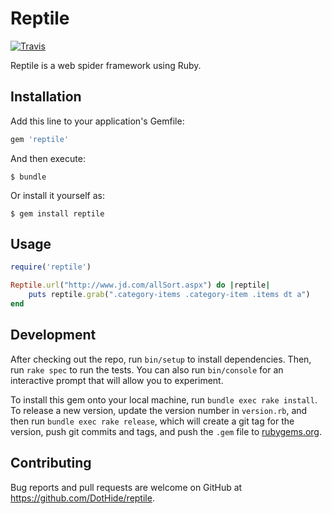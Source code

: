 # Reptile

[![Travis](https://img.shields.io/travis/DotHide/reptile.svg?maxAge=2592000)](https://travis-ci.org/DotHide/reptile) 

Reptile is a web spider framework using Ruby.

## Installation

Add this line to your application's Gemfile:

```ruby
gem 'reptile'
```

And then execute:

    $ bundle

Or install it yourself as:

    $ gem install reptile

## Usage

```ruby
require('reptile')

Reptile.url("http://www.jd.com/allSort.aspx") do |reptile|
    puts reptile.grab(".category-items .category-item .items dt a")
end
```

## Development

After checking out the repo, run `bin/setup` to install dependencies. Then, run `rake spec` to run the tests. You can also run `bin/console` for an interactive prompt that will allow you to experiment.

To install this gem onto your local machine, run `bundle exec rake install`. To release a new version, update the version number in `version.rb`, and then run `bundle exec rake release`, which will create a git tag for the version, push git commits and tags, and push the `.gem` file to [rubygems.org](https://rubygems.org).

## Contributing

Bug reports and pull requests are welcome on GitHub at https://github.com/DotHide/reptile.

